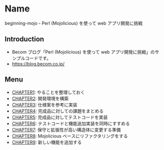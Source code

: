 # Name

beginning-mojo - Perl (Mojolicious) を使って web アプリ開発に挑戦

## Introduction

- Becom ブログ「Perl (Mojolicious) を使って web アプリ開発に挑戦」のサンプルコードです。
- <https://blog.becom.co.jp/>

## Menu

- [CHAPTER1](/chapter1): やることを整理しておく
- [CHAPTER2](/chapter2): 開発環境を構築
- [CHAPTER3](/chapter3): 仕様案を参考に実装
- [CHAPTER4](/chapter4): 完成品に対しての課題をまとめる
- [CHAPTER5](/chapter5): 完成品に対してテストコードを実装
- [CHAPTER6](/chapter6): テストコードと機能追加実装を同時にすすめる
- [CHAPTER7](/chapter7): 保守と拡張性が高い構造体に変更する準備
- [CHAPTER8](/chapter8): Mojolicious ベースにリファクタリングをする
- [CHAPTER9](/chapter9): 新しい機能を追加する
